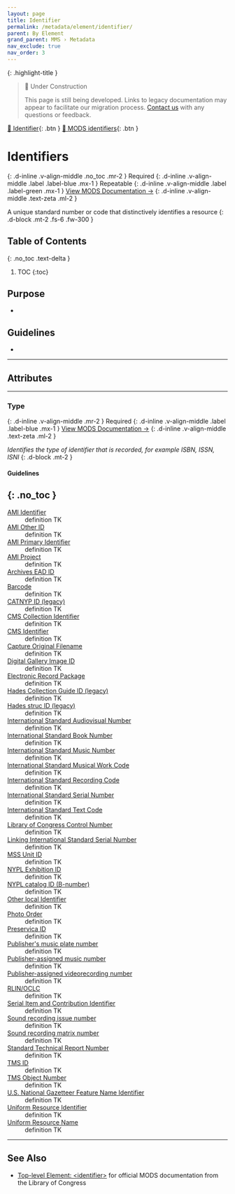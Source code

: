 ```yaml
---
layout: page
title: Identifier
permalink: /metadata/element/identifier/
parent: By Element
grand_parent: MMS › Metadata
nav_exclude: true
nav_order: 3
---
```


{: .highlight-title }
> 🚧 Under Construction
>
> This page is still being developed. Links to legacy documentation may appear to facilitate our migration process. [Contact us](/metadata-documentation/contact/) with any questions or feedback.

[📄 Identifier](https://docs.google.com/document/d/1SPG_LUIgjIcJ1sNaGrEysEWUhivwZPa1UEORBhmoBX0/edit){: .btn }
[📄 MODS identifiers](https://docs.google.com/spreadsheets/u/0/d/1pvfbOz5RUjU88gPNgDXCjFsciL6fK34nRVs7nJ3tjSQ/edit){: .btn }

# Identifiers
{: .d-inline .v-align-middle .no_toc .mr-2 }
Required
{: .d-inline .v-align-middle .label .label-blue .mx-1 }
Repeatable
{: .d-inline .v-align-middle .label .label-green .mx-1 }
[View MODS Documentation →](https://www.loc.gov/standards/mods/userguide/identifier.html)
{: .d-inline .v-align-middle .text-zeta .ml-2 }

A unique standard number or code that distinctively identifies a resource
{: .d-block .mt-2 .fs-6 .fw-300 }

## Table of Contents
{: .no_toc .text-delta }

1. TOC
{:toc}

## Purpose
- 

## Guidelines
- 

---

## Attributes

---

### Type
{: .d-inline .v-align-middle .mr-2 }
Required
{: .d-inline .v-align-middle .label .label-blue .mx-1 }
[View MODS Documentation →](https://www.loc.gov/standards/mods/userguide/identifier.html#type)
{: .d-inline .v-align-middle .text-zeta .ml-2 }

_Identifies the type of identifier that is recorded, for example ISBN, ISSN, ISNI_
{: .d-block .mt-2 }

#### Guidelines
{: .no_toc }
- 

<dl>

<dt><a href="/metadata-documentation/metadata/element/identifier/ami/">AMI Identifier</a></dt>
<dd>definition TK</dd>

<dt><a href="/metadata-documentation/metadata/element/identifier/ami-other/">AMI Other ID</a></dt>
<dd>definition TK</dd>

<dt><a href="/metadata-documentation/metadata/element/identifier/ami-primary/">AMI Primary Identifier</a></dt>
<dd>definition TK</dd>

<dt><a href="/metadata-documentation/metadata/element/identifier/ami-project/">AMI Project</a></dt>
<dd>definition TK</dd>

<dt><a href="/metadata-documentation/metadata/element/identifier/archives-ead/">Archives EAD ID</a></dt>
<dd>definition TK</dd>

<dt><a href="/metadata-documentation/metadata/element/identifier/barcode/">Barcode</a></dt>
<dd>definition TK</dd>

<dt><a href="/metadata-documentation/metadata/element/identifier/catnyp/">CATNYP ID (legacy)</a></dt>
<dd>definition TK</dd>

<dt><a href="/metadata-documentation/metadata/element/identifier/cms-collection/">CMS Collection Identifier</a></dt>
<dd>definition TK</dd>

<dt><a href="/metadata-documentation/metadata/element/identifier/cms/">CMS Identifier</a></dt>
<dd>definition TK</dd>

<dt><a href="/metadata-documentation/metadata/element/identifier/capture-original-filename/">Capture Original Filename</a></dt>
<dd>definition TK</dd>

<dt><a href="/metadata-documentation/metadata/element/identifier/digital-gallery-image/">Digital Gallery Image ID</a></dt>
<dd>definition TK</dd>

<dt><a href="/metadata-documentation/metadata/element/identifier/electronic-record-package/">Electronic Record Package</a></dt>
<dd>definition TK</dd>

<dt><a href="/metadata-documentation/metadata/element/identifier/hades-collection-guide/">Hades Collection Guide ID (legacy)</a></dt>
<dd>definition TK</dd>

<dt><a href="/metadata-documentation/metadata/element/identifier/hades-struc/">Hades struc ID (legacy)</a></dt>
<dd>definition TK</dd>

<dt><a href="/metadata-documentation/metadata/element/identifier/isan/">International Standard Audiovisual Number</a></dt>
<dd>definition TK</dd>

<dt><a href="/metadata-documentation/metadata/element/identifier/isbn/">International Standard Book Number</a></dt>
<dd>definition TK</dd>

<dt><a href="/metadata-documentation/metadata/element/identifier/ismn/">International Standard Music Number</a></dt>
<dd>definition TK</dd>

<dt><a href="/metadata-documentation/metadata/element/identifier/ismwc/">International Standard Musical Work Code</a></dt>
<dd>definition TK</dd>

<dt><a href="/metadata-documentation/metadata/element/identifier/isrc/">International Standard Recording Code</a></dt>
<dd>definition TK</dd>

<dt><a href="/metadata-documentation/metadata/element/identifier/issn/">International Standard Serial Number</a></dt>
<dd>definition TK</dd>

<dt><a href="/metadata-documentation/metadata/element/identifier/istc/">International Standard Text Code</a></dt>
<dd>definition TK</dd>

<dt><a href="/metadata-documentation/metadata/element/identifier/lccn/">Library of Congress Control Number</a></dt>
<dd>definition TK</dd>

<dt><a href="/metadata-documentation/metadata/element/identifier/linking-issn/">Linking International Standard Serial Number</a></dt>
<dd>definition TK</dd>

<dt><a href="/metadata-documentation/metadata/element/identifier/mss-unit/">MSS Unit ID</a></dt>
<dd>definition TK</dd>

<dt><a href="/metadata-documentation/metadata/element/identifier/nypl-exhibition/">NYPL Exhibition ID</a></dt>
<dd>definition TK</dd>

<dt><a href="/metadata-documentation/metadata/element/identifier/bnumber/">NYPL catalog ID (B-number)</a></dt>
<dd>definition TK</dd>

<dt><a href="/metadata-documentation/metadata/element/identifier/other-local/">Other local Identifier</a></dt>
<dd>definition TK</dd>

<dt><a href="/metadata-documentation/metadata/element/identifier/po/">Photo Order</a></dt>
<dd>definition TK</dd>

<dt><a href="/metadata-documentation/metadata/element/identifier/preservica/">Preservica ID</a></dt>
<dd>definition TK</dd>

<dt><a href="/metadata-documentation/metadata/element/identifier/publishers-music-plate-number/">Publisher's music plate number</a></dt>
<dd>definition TK</dd>

<dt><a href="/metadata-documentation/metadata/element/identifier/publisher-assigned-music-number/">Publisher-assigned music number</a></dt>
<dd>definition TK</dd>

<dt><a href="/metadata-documentation/metadata/element/identifier/publisher-assigned-videorecording-number/">Publisher-assigned videorecording number</a></dt>
<dd>definition TK</dd>

<dt><a href="/metadata-documentation/metadata/element/identifier/rlin-oclc/">RLIN/OCLC</a></dt>
<dd>definition TK</dd>

<dt><a href="/metadata-documentation/metadata/element/identifier/serial-item-and-contribution/">Serial Item and Contribution Identifier</a></dt>
<dd>definition TK</dd>

<dt><a href="/metadata-documentation/metadata/element/identifier/sound-recording-issue-number/">Sound recording issue number</a></dt>
<dd>definition TK</dd>

<dt><a href="/metadata-documentation/metadata/element/identifier/sound-recording-matrix-number/">Sound recording matrix number</a></dt>
<dd>definition TK</dd>

<dt><a href="/metadata-documentation/metadata/element/identifier/strn/">Standard Technical Report Number</a></dt>
<dd>definition TK</dd>

<dt><a href="/metadata-documentation/metadata/element/identifier/tms/">TMS ID</a></dt>
<dd>definition TK</dd>

<dt><a href="/metadata-documentation/metadata/element/identifier/tms-object-number/">TMS Object Number</a></dt>
<dd>definition TK</dd>

<dt><a href="/metadata-documentation/metadata/element/identifier/us-national-gazetteer-feature-name-identifier/">U.S. National Gazetteer Feature Name Identifier</a></dt>
<dd>definition TK</dd>

<dt><a href="/metadata-documentation/metadata/element/identifier/uniform-resource/">Uniform Resource Identifier</a></dt>
<dd>definition TK</dd>

<dt><a href="/metadata-documentation/metadata/element/identifier/uniform-resource-name/">Uniform Resource Name</a></dt>
<dd>definition TK</dd>

</dl>

---

## See Also
- [Top-level Element: &lt;identifier&gt;](https://www.loc.gov/standards/mods/userguide/identifier.html) for official MODS documentation from the Library of Congress